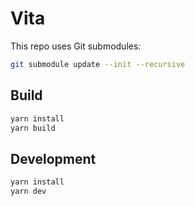 # Vita

This repo uses Git submodules:
```bash
git submodule update --init --recursive
```

## Build
```bash
yarn install
yarn build
```

## Development
```bash
yarn install
yarn dev
```
